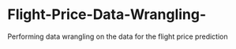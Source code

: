 # Flight-Price-Data-Wrangling-
Performing data wrangling on the data for the flight price prediction
